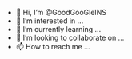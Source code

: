- 👋 Hi, I’m @GoodGooGleINS
- 👀 I’m interested in ...
- 🌱 I’m currently learning ...
- 💞️ I’m looking to collaborate on ...
- 📫 How to reach me ...

<!---
GoodGooGleINS/GoodGooGleINS is a ✨ special ✨ repository because its `README.md` (this file) appears on your GitHub profile.
You can click the Preview link to take a look at your changes.
--->
